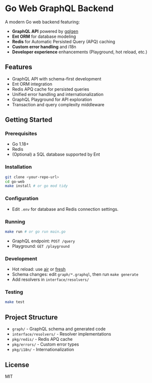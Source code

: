 # Go Web GraphQL Backend

A modern Go web backend featuring:
- **GraphQL API** powered by [gqlgen](https://github.com/99designs/gqlgen)
- **Ent ORM** for database modeling
- **Redis** for Automatic Persisted Query (APQ) caching
- **Custom error handling** and i18n
- **Developer experience** enhancements (Playground, hot reload, etc.)

## Features
- GraphQL API with schema-first development
- Ent ORM integration
- Redis APQ cache for persisted queries
- Unified error handling and internationalization
- GraphQL Playground for API exploration
- Transaction and query complexity middleware

## Getting Started

### Prerequisites
- Go 1.18+
- Redis
- (Optional) a SQL database supported by Ent

### Installation
```sh
git clone <your-repo-url>
cd go-web
make install # or go mod tidy
```

### Configuration
- Edit `.env` for database and Redis connection settings.

### Running
```sh
make run # or go run main.go
```

- GraphQL endpoint: `POST /query`
- Playground: `GET /playground`

### Development
- Hot reload: use [air](https://github.com/cosmtrek/air) or [fresh](https://github.com/gravityblast/fresh)
- Schema changes: edit `graph/*.graphql`, then run `make generate`
- Add resolvers in `interface/resolvers/`

### Testing
```sh
make test
```

## Project Structure
- `graph/` - GraphQL schema and generated code
- `interface/resolvers/` - Resolver implementations
- `pkg/redis/` - Redis APQ cache
- `pkg/errors/` - Custom error types
- `pkg/i18n/` - Internationalization

## License
MIT
